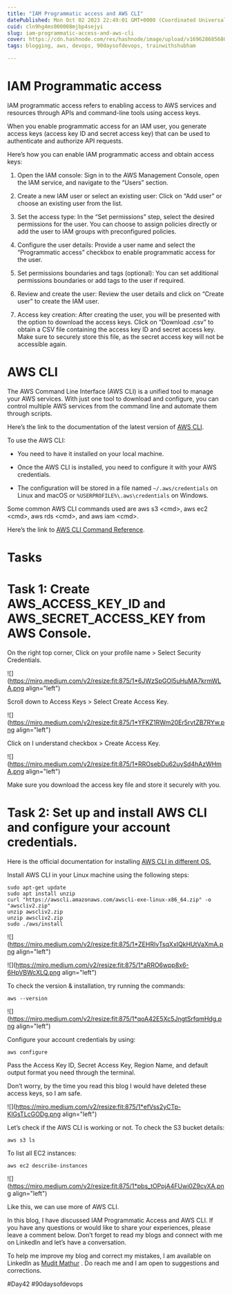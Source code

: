 ```yaml
---
title: "IAM Programmatic access and AWS CLI"
datePublished: Mon Oct 02 2023 22:49:01 GMT+0000 (Coordinated Universal Time)
cuid: cln9hg4ms000008mjbp4sejyi
slug: iam-programmatic-access-and-aws-cli
cover: https://cdn.hashnode.com/res/hashnode/image/upload/v1696286856806/c2869520-4722-4a93-ada7-17eb696a7192.png
tags: blogging, aws, devops, 90daysofdevops, trainwithshubham

---
```


# **IAM Programmatic access**

IAM programmatic access refers to enabling access to AWS services and resources through APIs and command-line tools using access keys.

When you enable programmatic access for an IAM user, you generate access keys (access key ID and secret access key) that can be used to authenticate and authorize API requests.

Here’s how you can enable IAM programmatic access and obtain access keys:

1. Open the IAM console: Sign in to the AWS Management Console, open the IAM service, and navigate to the “Users” section.
    
2. Create a new IAM user or select an existing user: Click on “Add user” or choose an existing user from the list.
    
3. Set the access type: In the “Set permissions” step, select the desired permissions for the user. You can choose to assign policies directly or add the user to IAM groups with preconfigured policies.
    
4. Configure the user details: Provide a user name and select the “Programmatic access” checkbox to enable programmatic access for the user.
    
5. Set permissions boundaries and tags (optional): You can set additional permissions boundaries or add tags to the user if required.
    
6. Review and create the user: Review the user details and click on “Create user” to create the IAM user.
    
7. Access key creation: After creating the user, you will be presented with the option to download the access keys. Click on “Download .csv” to obtain a CSV file containing the access key ID and secret access key. Make sure to securely store this file, as the secret access key will not be accessible again.
    

# **AWS CLI**

The AWS Command Line Interface (AWS CLI) is a unified tool to manage your AWS services. With just one tool to download and configure, you can control multiple AWS services from the command line and automate them through scripts.

Here’s the link to the documentation of the latest version of [AWS CLI](https://awscli.amazonaws.com/v2/documentation/api/latest/reference/index.html).

To use the AWS CLI:

* You need to have it installed on your local machine.
    
* Once the AWS CLI is installed, you need to configure it with your AWS credentials.
    
* The configuration will be stored in a file named `~/.aws/credentials` on Linux and macOS or `%USERPROFILE%\.aws\credentials` on Windows.
    

Some common AWS CLI commands used are aws s3 &lt;cmd&gt;, aws ec2 &lt;cmd&gt;, aws rds &lt;cmd&gt;, and aws iam &lt;cmd&gt;.

Here’s the link to [AWS CLI Command Reference](https://awscli.amazonaws.com/v2/documentation/api/latest/index.html).

# **Tasks**

# **Task 1: Create AWS\_ACCESS\_KEY\_ID and AWS\_SECRET\_ACCESS\_KEY from AWS Console.**

On the right top corner, Click on your profile name &gt; Select Security Credentials.

![](https://miro.medium.com/v2/resize:fit:875/1*6JWzSpGOl5uHuMA7krmWLA.png align="left")

Scroll down to Access Keys &gt; Select Create Access Key.

![](https://miro.medium.com/v2/resize:fit:875/1*YFKZ1RWm20Er5rvtZB7RYw.png align="left")

Click on I understand checkbox &gt; Create Access Key.

![](https://miro.medium.com/v2/resize:fit:875/1*RROsebDu62uySd4hAzWHmA.png align="left")

Make sure you download the access key file and store it securely with you.

# **Task 2: Set up and install AWS CLI and configure your account credentials.**

Here is the official documentation for installing [AWS CLI in different OS.](https://docs.aws.amazon.com/cli/latest/userguide/getting-started-install.html)

Install AWS CLI in your Linux machine using the following steps:

```plaintext
sudo apt-get update
sudo apt install unzip
curl "https://awscli.amazonaws.com/awscli-exe-linux-x86_64.zip" -o "awscliv2.zip"
unzip awscliv2.zip
unzip awscliv2.zip
sudo ./aws/install
```

![](https://miro.medium.com/v2/resize:fit:875/1*ZEHRIvTsqXxIQkHUtVaXmA.png align="left")

![](https://miro.medium.com/v2/resize:fit:875/1*aRRO6wpp8x6-6HpVBWcXLQ.png align="left")

To check the version & installation, try running the commands:

```plaintext
aws --version
```

![](https://miro.medium.com/v2/resize:fit:875/1*qoA42E5Xc5JngtSrfqmHdg.png align="left")

Configure your account credentials by using:

```plaintext
aws configure
```

Pass the Access Key ID, Secret Access Key, Region Name, and default output format you need through the terminal.

Don’t worry, by the time you read this blog I would have deleted these access keys, so I am safe.

![](https://miro.medium.com/v2/resize:fit:875/1*efVss2yCTp-KlGsTLcGODg.png align="left")

Let’s check if the AWS CLI is working or not. To check the S3 bucket details:

```plaintext
aws s3 ls
```

To list all EC2 instances:

```plaintext
aws ec2 describe-instances
```

![](https://miro.medium.com/v2/resize:fit:875/1*pbs_tOPpjA4FUwi0Z9cvXA.png align="left")

Like this, we can use more of AWS CLI.

In this blog, I have discussed IAM Programmatic Access and AWS CLI. If you have any questions or would like to share your experiences, please leave a comment below. Don’t forget to read my blogs and connect with me on LinkedIn and let’s have a conversation.

To help me improve my blog and correct my mistakes, I am available on LinkedIn as [Mudit Mathur](https://www.linkedin.com/in/mudit--mathur/) . Do reach me and I am open to suggestions and corrections.

#Day42 #90daysofdevops